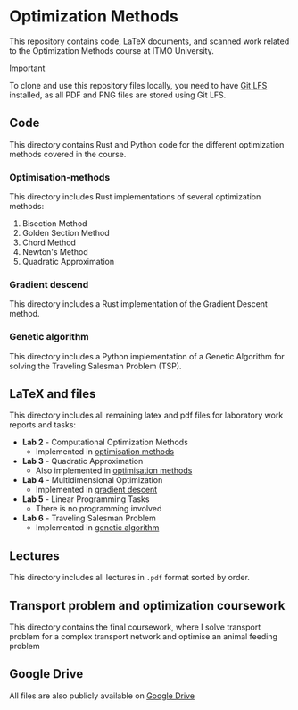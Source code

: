 # Optimization Methods

This repository contains code, LaTeX documents, and scanned work related to the
Optimization Methods course at ITMO University.

> [!IMPORTANT]
> To clone and use this repository files locally, you need to have [Git LFS](https://git-lfs.github.com/) installed, as all PDF and PNG files are stored using Git LFS.

## Code

This directory contains Rust and Python code for the different optimization
methods covered in the course.

### Optimisation-methods

This directory includes Rust implementations of several optimization methods:

1. Bisection Method
2. Golden Section Method
3. Chord Method
4. Newton's Method
5. Quadratic Approximation

### Gradient descend

This directory includes a Rust implementation of the Gradient Descent method.

### Genetic algorithm

This directory includes a Python implementation of a Genetic Algorithm for
solving the Traveling Salesman Problem (TSP).

## LaTeX and files

This directory includes all remaining latex and pdf files for laboratory work reports and tasks:

- **Lab 2** - Computational Optimization Methods
  - Implemented in [optimisation methods](./Code/optimisation-methods/)
- **Lab 3** - Quadratic Approximation
  - Also implemented in [optimisation methods](./Code/optimisation-methods/)
- **Lab 4** - Multidimensional Optimization
  - Implemented in [gradient descent](./Code/gradient-descend/)
- **Lab 5** - Linear Programming Tasks
  - There is no programming involved
- **Lab 6** - Traveling Salesman Problem
  - Implemented in [genetic algorithm](./Code/genetic-algorithm/)

## Lectures

This directory includes all lectures in `.pdf` format sorted by order.

## Transport problem and optimization coursework

This directory contains the final coursework, where I solve transport problem for a complex transport network and optimise an animal feeding problem

## Google Drive

All files are also publicly available on [Google Drive](https://drive.google.com/drive/folders/103fotO9t3-rxV12_Tv785z7Lw8NiX1e3?usp=sharing)
